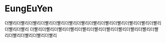 # EungEuYen
더빨리더빨리더빨리더빨리더빨리더빨리더빨리더빨리더빨리더빨리더빨리더빨리더빨리더빨리더빨리
더빨리더빨리더빨리더빨리더빨리더빨리더빨리더빨리더빨리더빨리더빨리더빨리더빨리더빨리더빨리
